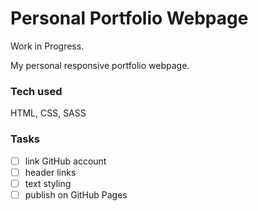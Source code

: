 # Personal Portfolio Webpage

Work in Progress.

My personal responsive portfolio webpage. 

### Tech used

HTML, CSS, SASS

### Tasks
- [ ] link GitHub account
- [ ] header links
- [ ] text styling
- [ ] publish on GitHub Pages